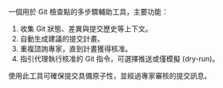 一個用於 Git 檢查點的多步驟輔助工具，主要功能：
1. 收集 Git 狀態、差異與提交歷史等上下文。
2. 自動生成建議的提交計畫。
3. 重複諮詢專家，直到計畫獲得核准。
4. 指引代理執行核准的 Git 指令，可選擇推送或僅模擬 (dry-run)。

使用此工具可確保提交具備原子性，並經過專家審核的提交訊息。 